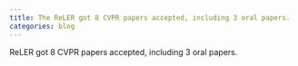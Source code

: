 ```yaml
---
title: The ReLER got 8 CVPR papers accepted, including 3 oral papers.
categories: blog
---
```


ReLER got 8 CVPR papers accepted, including 3 oral papers.
